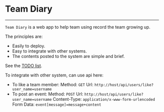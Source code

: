 # Team Diary
---------------

`Team Diary` is a web app to help team using record the team growing up.

The principles are:

- Easily to deploy.
- Easy to integrate with other systems.  
- The contents posted to the system are simple and brief.

See the [TODO list](https://github.com/maomaoliu/team-diary/issues).


To integrate with other system, can use api here:

- To like a team member:
  Method: `GET`
  Url: `http://host/api/users/like?user_name=username`
- To post an event:
  Method: `POST`
  Url: `http://host/api/users/like?user_name=username`
  Content-Type: `application/x-www-form-urlencoded`
  Form Data: `event[message]=message+content`